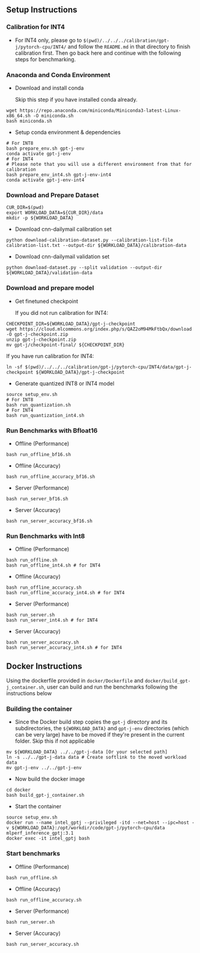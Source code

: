 ## Setup Instructions

### Calibration for INT4
+ For INT4 only, please go to `$(pwd)/../../../calibration/gpt-j/pytorch-cpu/INT4/` and follow the `README.md` in that directory to finish calibration first. Then go back here and continue with the following steps for benchmarking.

### Anaconda and Conda Environment
+ Download and install conda

   Skip this step if you have installed conda already.
```
wget https://repo.anaconda.com/miniconda/Miniconda3-latest-Linux-x86_64.sh -O miniconda.sh
bash miniconda.sh
```
+ Setup conda environment & dependencies
```
# For INT8
bash prepare_env.sh gpt-j-env
conda activate gpt-j-env
# For INT4
# Please note that you will use a different environment from that for calibration
bash prepare_env_int4.sh gpt-j-env-int4
conda activate gpt-j-env-int4
```

### Download and Prepare Dataset
```
CUR_DIR=$(pwd)
export WORKLOAD_DATA=${CUR_DIR}/data
mkdir -p ${WORKLOAD_DATA}
```

+ Download cnn-dailymail calibration set
```
python download-calibration-dataset.py --calibration-list-file calibration-list.txt --output-dir ${WORKLOAD_DATA}/calibration-data
```

+ Download cnn-dailymail validation set
```
python download-dataset.py --split validation --output-dir ${WORKLOAD_DATA}/validation-data
```

### Download and prepare model
+ Get finetuned checkpoint

   If you did not run calibration for INT4:
```
CHECKPOINT_DIR=${WORKLOAD_DATA}/gpt-j-checkpoint
wget https://cloud.mlcommons.org/index.php/s/QAZ2oM94MkFtbQx/download -O gpt-j-checkpoint.zip
unzip gpt-j-checkpoint.zip
mv gpt-j/checkpoint-final/ ${CHECKPOINT_DIR}
```
   If you have run calibration for INT4:
```
ln -sf $(pwd)/../../../calibration/gpt-j/pytorch-cpu/INT4/data/gpt-j-checkpoint ${WORKLOAD_DATA}/gpt-j-checkpoint
```
+ Generate quantized INT8 or INT4 model
```
source setup_env.sh
# For INT8
bash run_quantization.sh
# For INT4
bash run_quantization_int4.sh
```

### Run Benchmarks with Bfloat16
+ Offline (Performance)
```
bash run_offline_bf16.sh
```

+ Offline (Accuracy)
```
bash run_offline_accuracy_bf16.sh
```

+ Server (Performance)
```
bash run_server_bf16.sh
```

+ Server (Accuracy)
```
bash run_server_accuracy_bf16.sh
```


### Run Benchmarks with Int8
+ Offline (Performance)
```
bash run_offline.sh
bash run_offline_int4.sh # for INT4
```

+ Offline (Accuracy)
```
bash run_offline_accuracy.sh
bash run_offline_accuracy_int4.sh # for INT4
```

+ Server (Performance)
```
bash run_server.sh
bash run_server_int4.sh # for INT4
```

+ Server (Accuracy)
```
bash run_server_accuracy.sh
bash run_server_accuracy_int4.sh # for INT4
```

## Docker Instructions
Using the dockerfile provided in `docker/Dockerfile` and `docker/build_gpt-j_container.sh`, user can build and run the benchmarks following the instructions below

### Building the container

+ Since the Docker build step copies the `gpt-j` directory and its subdirectories, the `${WORKLOAD_DATA}` and `gpt-j-env` directories (which can be very large) have to be moved if they're present in the current folder. Skip this if not applicable
```
mv ${WORKLOAD_DATA} ../../gpt-j-data [Or your selected path]
ln -s ../../gpt-j-data data # Create softlink to the moved workload data
mv gpt-j-env ../../gpt-j-env
```

+ Now build the docker image
```
cd docker
bash build_gpt-j_container.sh
```
+ Start the container
```
source setup_env.sh
docker run --name intel_gptj --privileged -itd --net=host --ipc=host -v ${WORKLOAD_DATA}:/opt/workdir/code/gpt-j/pytorch-cpu/data mlperf_inference_gptj:3.1
docker exec -it intel_gptj bash
```

 ### Start benchmarks

+ Offline (Performance)
```
bash run_offline.sh
```


+ Offline (Accuracy)
```
bash run_offline_accuracy.sh
```

+ Server (Performance)
```
bash run_server.sh
```

+ Server (Accuracy)
```
bash run_server_accuracy.sh
```
